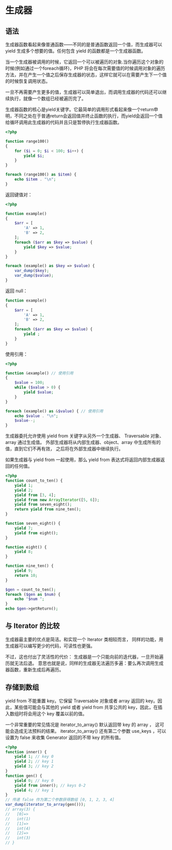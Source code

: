 # 生成器

## 语法

生成器函数看起来像普通函数——不同的是普通函数返回一个值，而生成器可以 yield 生成多个想要的值。任何包含 yield 的函数都是一个生成器函数。

当一个生成器被调用的时候，它返回一个可以被遍历的对象.当你遍历这个对象的时候(例如通过一个foreach循环)，PHP 将会在每次需要值的时候调用对象的遍历方法，并在产生一个值之后保存生成器的状态，这样它就可以在需要产生下一个值的时候恢复调用状态。

一旦不再需要产生更多的值，生成器可以简单退出，而调用生成器的代码还可以继续执行，就像一个数组已经被遍历完了。

生成器函数的核心是yield关键字。它最简单的调用形式看起来像一个return申明，不同之处在于普通return会返回值并终止函数的执行，而yield会返回一个值给循环调用此生成器的代码并且只是暂停执行生成器函数。

```php
<?php

function range100()
{
    for ($i = 0; $i < 100; $i++) {
        yield $i;
    }
}

foreach (range100() as $item) {
    echo $item . "\n";
}
```

返回键值对：

```php
<?php

function example()
{
    $arr = [
        'A' => 1,
        'B' => 2,
    ];
    foreach ($arr as $key => $value) {
        yield $key => $value;
    }
}

foreach (example() as $key => $value) {
    var_dump($key);
    var_dump($value);
}
```

返回 null：

```php
function example()
{
    $arr = [
        'A' => 1,
        'B' => 2,
    ];
    foreach ($arr as $key => $value) {
        yield ;
    }
}
```

使用引用：

```php
<?php

function &example() // 使用引用
{
    $value = 100;
    while ($value > 0) {
        yield $value;
    }
}

foreach (example() as &$value) { // 使用引用
    echo $value . "\n";
    $value--;
}
```

生成器委托允许使用 yield from 关键字从另外一个生成器、 Traversable 对象、array 通过生成值。 外部生成器将从内部生成器、object、array 中生成所有的值，直到它们不再有效， 之后将在外部生成器中继续执行。

如果生成器与 yield from 一起使用，那么 yield from 表达式将返回内部生成器返回的任何值。

```php
<?php
function count_to_ten() {
    yield 1;
    yield 2;
    yield from [3, 4];
    yield from new ArrayIterator([5, 6]);
    yield from seven_eight();
    return yield from nine_ten();
}

function seven_eight() {
    yield 7;
    yield from eight();
}

function eight() {
    yield 8;
}

function nine_ten() {
    yield 9;
    return 10;
}

$gen = count_to_ten();
foreach ($gen as $num) {
    echo "$num ";
}
echo $gen->getReturn();
```

## 与 Iterator 的比较

生成器最主要的优点是简洁。和实现一个 Iterator 类相较而言， 同样的功能，用生成器可以编写更少的代码，可读性也更强。

不过，这也付出了灵活性的代价： 生成器是一个只能向前的迭代器，一旦开始遍历就无法后退。 意思也就是说，同样的生成器无法遍历多遍：要么再次调用生成器函数，重新生成后再遍历。

## 存储到数组

yield from 不能重置 key。它保留 Traversable 对象或者 array 返回的 key。因此，某些值可能会与其他的 yield 或者 yield from 共享公共的 key，因此，在插入数组时将会用这个 key 覆盖以前的值。

一个非常重要的常见情况是 iterator_to_array() 默认返回带 key 的 array ， 这可能会造成无法预料的结果。 iterator_to_array() 还有第二个参数 use_keys ，可以设置为 false 来收集 Generator 返回的不带 key 的所有值。

```php
<?php
function inner() {
    yield 1; // key 0
    yield 2; // key 1
    yield 3; // key 2
}
function gen() {
    yield 0; // key 0
    yield from inner(); // keys 0-2
    yield 4; // key 1
}
// 传递 false 作为第二个参数获得数组 [0, 1, 2, 3, 4]
var_dump(iterator_to_array(gen()));
// array(3) {
//   [0]=>
//   int(1)
//   [1]=>
//   int(4)
//   [2]=>
//   int(3)
// }
```
